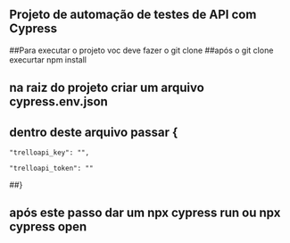 ## Projeto de automação de testes de API com Cypress
##Para executar o projeto voc deve fazer o git clone
##após o git clone execurtar npm install
## na raiz do projeto criar um arquivo cypress.env.json
## dentro deste arquivo passar {

    "trelloapi_key": "",

    "trelloapi_token": ""

##}
## após este passo dar um npx cypress run ou npx cypress open